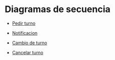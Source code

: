# Diagramas de secuencia

- [Pedir turno](https://drive.google.com/file/d/1w8_E6mmmNcoTQTL3pCj_45Hd20YJAzdN/view?usp=sharing)

- [Notificacion](https://drive.google.com/file/d/1_W2fSavoKZF5_71hc6DsXzZAiOK0n-on/view?usp=sharing)

- [Cambio de turno](https://drive.google.com/file/d/1TXFZhZkhXYuB42kN8UFI03eyqc5ZhCSt/view?usp=sharing)

- [Cancelar turno](https://drive.google.com/file/d/1DvjfRUT6bOBrdprRx9O6by2gUL_V-7J0/view?usp=sharing)
